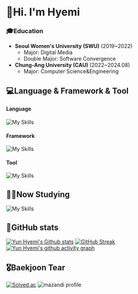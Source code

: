  # 👋Hi. I'm Hyemi
  ### 🎓Education
  - **Seoul Women's University (SWU)** (2019~2022)
    - Major: Digital Media
    - Double Major: Software Convergence
  - **Chung-Ang University (CAU)** (2022~2024.08)
    - Major: Computer Science&Engineering
 
  ## 💻Language & Framework & Tool
  #### Language
  ![My Skills](https://go-skill-icons.vercel.app/api/icons?i=py,c,cpp,java,kotlin,mysql)
  #### Framework
  ![My Skills](https://go-skill-icons.vercel.app/api/icons?i=androidstudio,spring)
  #### Tool
  ![My Skills](https://go-skill-icons.vercel.app/api/icons?i=pycharm,clion,idea,git,github,notion)

  ## ✍🏻Now Studying
  ![My Skills](https://go-skill-icons.vercel.app/api/icons?i=aws,docker,kubernetes)

  ## 🌱GitHub stats
  [![Yun Hyemi's Github stats](https://github-readme-stats.vercel.app/api?username=YunHye-Mi&show_icons=true&theme=tokyonight-duo&hide_border=true)](https://github.com/YunHye-Mi/YunHye-Mi) [![GitHub Streak](https://streak-stats.demolab.com?user=YunHye-Mi&theme=tokyonight-duo&hide_border=true)](https://git.io/streak-stats)
  [![Yun Hyemi's github activity graph](https://github-readme-activity-graph.vercel.app/graph?username=YunHye-Mi&theme=minimal&radius=5)](https://github.com/ashutosh00710/github-readme-activity-graph)
  
  ## 🎖️Baekjoon Tear
  [![Solved.ac](http://mazassumnida.wtf/api/v2/generate_badge?boj=osnmkiyc1358)](https://solved.ac/osnmkiyc1358)
  ![mazandi profile](http://mazandi.herokuapp.com/api?handle=osnmkiyc1358&theme=cold)
